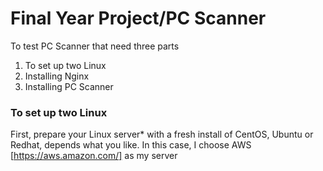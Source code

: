 # Final Year Project/PC Scanner
To test PC Scanner that need three parts
1. To set up two Linux
2. Installing Nginx
3. Installing PC Scanner


### To set up two Linux
First, prepare your Linux server* with a fresh install of CentOS, Ubuntu or Redhat, depends what you like.
In this case, I choose AWS [https://aws.amazon.com/] as my server


